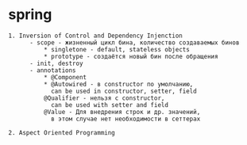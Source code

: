 # spring 

    1. Inversion of Control and Dependency Injenction
          - scope - жизненный цикл бина, количество создаваемых бинов
              * singletone - default, stateless objects
              * prototype - создаётся новый бин после обращения
          - init, destroy
          - annotations
              * @Component
              * @Autowired - в constructor по умолчанию, 
                can be used in constructor, setter, field
              @Qualifier - нельзя с constructor, 
                can be used with setter and field
              @Value - Для внедрения строк и др. значений, 
                в этом случае нет необходимости в сеттерах  

    2. Aspect Oriented Programming